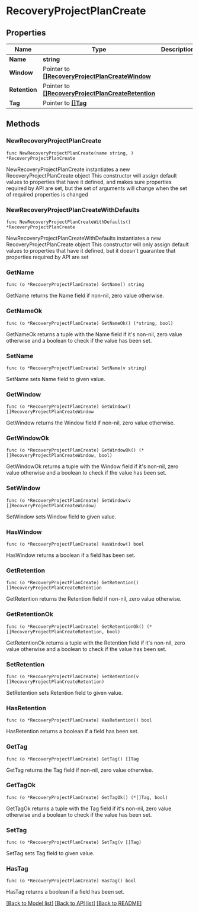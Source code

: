 # RecoveryProjectPlanCreate

## Properties

Name | Type | Description | Notes
------------ | ------------- | ------------- | -------------
**Name** | **string** |  | 
**Window** | Pointer to [**[]RecoveryProjectPlanCreateWindow**](RecoveryProjectPlanCreateWindow.md) |  | [optional] 
**Retention** | Pointer to [**[]RecoveryProjectPlanCreateRetention**](RecoveryProjectPlanCreateRetention.md) |  | [optional] 
**Tag** | Pointer to [**[]Tag**](Tag.md) |  | [optional] 

## Methods

### NewRecoveryProjectPlanCreate

`func NewRecoveryProjectPlanCreate(name string, ) *RecoveryProjectPlanCreate`

NewRecoveryProjectPlanCreate instantiates a new RecoveryProjectPlanCreate object
This constructor will assign default values to properties that have it defined,
and makes sure properties required by API are set, but the set of arguments
will change when the set of required properties is changed

### NewRecoveryProjectPlanCreateWithDefaults

`func NewRecoveryProjectPlanCreateWithDefaults() *RecoveryProjectPlanCreate`

NewRecoveryProjectPlanCreateWithDefaults instantiates a new RecoveryProjectPlanCreate object
This constructor will only assign default values to properties that have it defined,
but it doesn't guarantee that properties required by API are set

### GetName

`func (o *RecoveryProjectPlanCreate) GetName() string`

GetName returns the Name field if non-nil, zero value otherwise.

### GetNameOk

`func (o *RecoveryProjectPlanCreate) GetNameOk() (*string, bool)`

GetNameOk returns a tuple with the Name field if it's non-nil, zero value otherwise
and a boolean to check if the value has been set.

### SetName

`func (o *RecoveryProjectPlanCreate) SetName(v string)`

SetName sets Name field to given value.


### GetWindow

`func (o *RecoveryProjectPlanCreate) GetWindow() []RecoveryProjectPlanCreateWindow`

GetWindow returns the Window field if non-nil, zero value otherwise.

### GetWindowOk

`func (o *RecoveryProjectPlanCreate) GetWindowOk() (*[]RecoveryProjectPlanCreateWindow, bool)`

GetWindowOk returns a tuple with the Window field if it's non-nil, zero value otherwise
and a boolean to check if the value has been set.

### SetWindow

`func (o *RecoveryProjectPlanCreate) SetWindow(v []RecoveryProjectPlanCreateWindow)`

SetWindow sets Window field to given value.

### HasWindow

`func (o *RecoveryProjectPlanCreate) HasWindow() bool`

HasWindow returns a boolean if a field has been set.

### GetRetention

`func (o *RecoveryProjectPlanCreate) GetRetention() []RecoveryProjectPlanCreateRetention`

GetRetention returns the Retention field if non-nil, zero value otherwise.

### GetRetentionOk

`func (o *RecoveryProjectPlanCreate) GetRetentionOk() (*[]RecoveryProjectPlanCreateRetention, bool)`

GetRetentionOk returns a tuple with the Retention field if it's non-nil, zero value otherwise
and a boolean to check if the value has been set.

### SetRetention

`func (o *RecoveryProjectPlanCreate) SetRetention(v []RecoveryProjectPlanCreateRetention)`

SetRetention sets Retention field to given value.

### HasRetention

`func (o *RecoveryProjectPlanCreate) HasRetention() bool`

HasRetention returns a boolean if a field has been set.

### GetTag

`func (o *RecoveryProjectPlanCreate) GetTag() []Tag`

GetTag returns the Tag field if non-nil, zero value otherwise.

### GetTagOk

`func (o *RecoveryProjectPlanCreate) GetTagOk() (*[]Tag, bool)`

GetTagOk returns a tuple with the Tag field if it's non-nil, zero value otherwise
and a boolean to check if the value has been set.

### SetTag

`func (o *RecoveryProjectPlanCreate) SetTag(v []Tag)`

SetTag sets Tag field to given value.

### HasTag

`func (o *RecoveryProjectPlanCreate) HasTag() bool`

HasTag returns a boolean if a field has been set.


[[Back to Model list]](../README.md#documentation-for-models) [[Back to API list]](../README.md#documentation-for-api-endpoints) [[Back to README]](../README.md)


